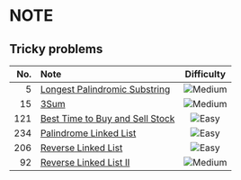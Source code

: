 # NOTE

## Tricky problems

| No. | Note | Difficulty |
| -: | :- | :-: |
| 5 | [Longest Palindromic Substring][p5] | ![Medium](https://img.shields.io/badge/Medium-yellow) |
| 15 | [3Sum][p15] | ![Medium](https://img.shields.io/badge/Medium-yellow) |
| 121 | [Best Time to Buy and Sell Stock][p121] | ![Easy](https://img.shields.io/badge/Easy-green) |
| 234 | [Palindrome Linked List][p234] | ![Easy](https://img.shields.io/badge/Easy-green) |
| 206 | [Reverse Linked List][p206] | ![Easy](https://img.shields.io/badge/Easy-green) |
| 92 | [Reverse Linked List II][p92] | ![Medium](https://img.shields.io/badge/Medium-yellow) |

[p5]: ./problems/basic/5/README.md
[p15]: ./problems/basic/15/README.md
[p121]: ./problems/basic/121/README.md
[p234]: ./problems/basic/234/README.md
[p206]: ./problems/basic/206/README.md
[p92]: ./problems/basic/92/README.md
